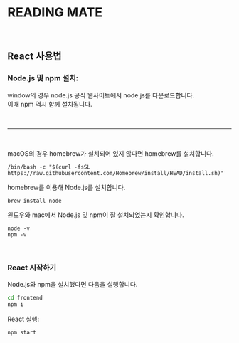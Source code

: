 # READING MATE
</br>



## React 사용법

### Node.js 및 npm 설치:

window의 경우 node.js 공식 웹사이트에서 node.js를 다운로드합니다.</br>
이때 npm 역시 함께 설치됩니다.

</br>

---

</br>

macOS의 경우 homebrew가 설치되어 있지 않다면 homebrew를 설치합니다.
   
```
/bin/bash -c "$(curl -fsSL https://raw.githubusercontent.com/Homebrew/install/HEAD/install.sh)"
```

homebrew를 이용해 Node.js를 설치합니다.

```
brew install node
```

윈도우와 mac에서 Node.js 및 npm이 잘 설치되었는지 확인합니다.

```
node -v
npm -v
```

</br>

### React 시작하기

Node.js와 npm을 설치했다면 다음을 실행합니다.

```bash
cd frontend
npm i
```

React 실행:

```
npm start
```